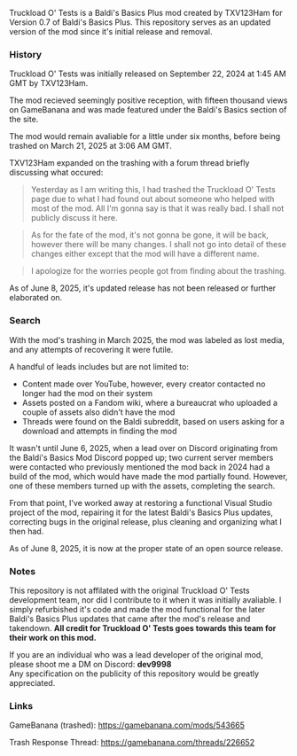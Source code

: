 Truckload O' Tests is a Baldi's Basics Plus mod created by TXV123Ham for Version 0.7 of Baldi's Basics Plus. This repository serves as an updated version of the mod since it's initial release and removal.

### History
Truckload O' Tests was initially released on September 22, 2024 at 1:45 AM GMT by TXV123Ham.

The mod recieved seemingly positive reception, with fifteen thousand views on GameBanana and was made featured under the Baldi's Basics section of the site.

The mod would remain avaliable for a little under six months, before being trashed on March 21, 2025 at 3:06 AM GMT.

TXV123Ham expanded on the trashing with a forum thread briefly discussing what occured:

> Yesterday as I am writing this, I had trashed the Truckload O' Tests page due to what I had found out about someone who helped with most of the mod. All I'm gonna say is that it was really bad. I shall not publicly discuss it here.

> As for the fate of the mod, it's not gonna be gone, it will be back, however there will be many changes. I shall not go into detail of these changes either except that the mod will have a different name.

> I apologize for the worries people got from finding about the trashing.

As of June 8, 2025, it's updated release has not been released or further elaborated on.

### Search
With the mod's trashing in March 2025, the mod was labeled as lost media, and any attempts of recovering it were futile.

A handful of leads includes but are not limited to:

- Content made over YouTube, however, every creator contacted no longer had the mod on their system
- Assets posted on a Fandom wiki, where a bureaucrat who uploaded a couple of assets also didn't have the mod
- Threads were found on the Baldi subreddit, based on users asking for a download and attempts in finding the mod

It wasn't until June 6, 2025, when a lead over on Discord originating from the Baldi's Basics Mod Discord popped up; two current server members were contacted who previously mentioned the mod back in 2024 had a build of the mod, which would have made the mod partially found. However, one of these members turned up with the assets, completing the search.

From that point, I've worked away at restoring a functional Visual Studio project of the mod, repairing it for the latest Baldi's Basics Plus updates, correcting bugs in the original release, plus cleaning and organizing what I then had.

As of June 8, 2025, it is now at the proper state of an open source release.

### Notes
This repository is not affilated with the original Truckload O' Tests development team, nor did I contribute to it when it was initially avaliable. I simply refurbished it's code and made the mod functional for the later Baldi's Basics Plus updates that came after the mod's release and takendown. **All credit for Truckload O' Tests goes towards this team for their work on this mod.**

If you are an individual who was a lead developer of the original mod, please shoot me a DM on Discord: __dev9998__<br>
Any specification on the publicity of this repository would be greatly appreciated.

### Links
GameBanana (trashed): https://gamebanana.com/mods/543665

Trash Response Thread: https://gamebanana.com/threads/226652
